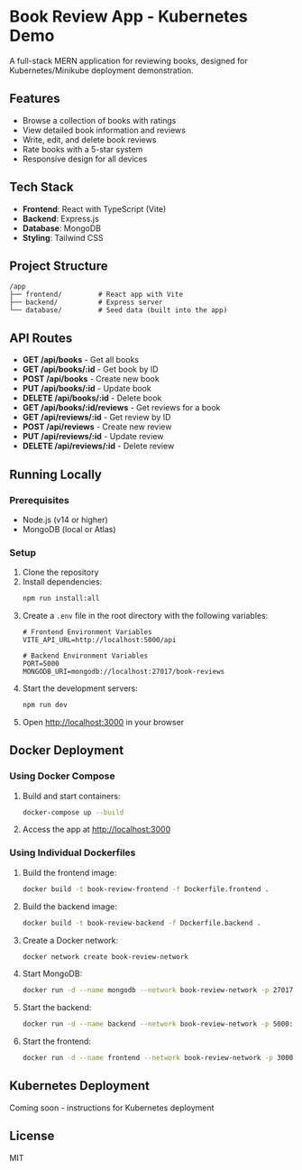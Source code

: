 # Book Review App - Kubernetes Demo

A full-stack MERN application for reviewing books, designed for Kubernetes/Minikube deployment demonstration.

## Features

- Browse a collection of books with ratings
- View detailed book information and reviews
- Write, edit, and delete book reviews
- Rate books with a 5-star system
- Responsive design for all devices

## Tech Stack

- **Frontend**: React with TypeScript (Vite)
- **Backend**: Express.js
- **Database**: MongoDB
- **Styling**: Tailwind CSS

## Project Structure

```
/app
├── frontend/         # React app with Vite
├── backend/          # Express server
└── database/         # Seed data (built into the app)
```

## API Routes

- **GET /api/books** - Get all books
- **GET /api/books/:id** - Get book by ID
- **POST /api/books** - Create new book
- **PUT /api/books/:id** - Update book
- **DELETE /api/books/:id** - Delete book
- **GET /api/books/:id/reviews** - Get reviews for a book
- **GET /api/reviews/:id** - Get review by ID
- **POST /api/reviews** - Create new review
- **PUT /api/reviews/:id** - Update review
- **DELETE /api/reviews/:id** - Delete review

## Running Locally

### Prerequisites

- Node.js (v14 or higher)
- MongoDB (local or Atlas)

### Setup

1. Clone the repository
2. Install dependencies:
   ```bash
   npm run install:all
   ```
3. Create a `.env` file in the root directory with the following variables:
   ```
   # Frontend Environment Variables
   VITE_API_URL=http://localhost:5000/api

   # Backend Environment Variables
   PORT=5000
   MONGODB_URI=mongodb://localhost:27017/book-reviews
   ```
4. Start the development servers:
   ```bash
   npm run dev
   ```
5. Open [http://localhost:3000](http://localhost:3000) in your browser

## Docker Deployment

### Using Docker Compose

1. Build and start containers:
   ```bash
   docker-compose up --build
   ```
2. Access the app at [http://localhost:3000](http://localhost:3000)

### Using Individual Dockerfiles

1. Build the frontend image:
   ```bash
   docker build -t book-review-frontend -f Dockerfile.frontend .
   ```
2. Build the backend image:
   ```bash
   docker build -t book-review-backend -f Dockerfile.backend .
   ```
3. Create a Docker network:
   ```bash
   docker network create book-review-network
   ```
4. Start MongoDB:
   ```bash
   docker run -d --name mongodb --network book-review-network -p 27017:27017 mongo
   ```
5. Start the backend:
   ```bash
   docker run -d --name backend --network book-review-network -p 5000:5000 -e MONGODB_URI=mongodb://mongodb:27017/book-reviews book-review-backend
   ```
6. Start the frontend:
   ```bash
   docker run -d --name frontend --network book-review-network -p 3000:80 book-review-frontend
   ```

## Kubernetes Deployment

Coming soon - instructions for Kubernetes deployment

## License

MIT